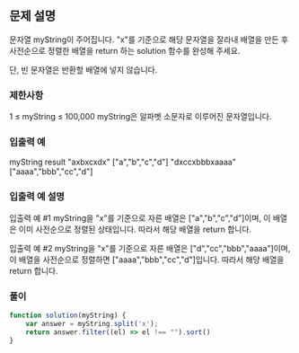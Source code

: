 ## 문제 설명

문자열 myString이 주어집니다. "x"를 기준으로 해당 문자열을 잘라내 배열을 만든 후 사전순으로 정렬한 배열을 return 하는 solution 함수를 완성해 주세요.

단, 빈 문자열은 반환할 배열에 넣지 않습니다.

### 제한사항

1 ≤ myString ≤ 100,000
myString은 알파벳 소문자로 이루어진 문자열입니다.

### 입출력 예

myString result
"axbxcxdx" ["a","b","c","d"]
"dxccxbbbxaaaa" ["aaaa","bbb","cc","d"]

### 입출력 예 설명

입출력 예 #1
myString을 "x"를 기준으로 자른 배열은 ["a","b","c","d"]이며, 이 배열은 이미 사전순으로 정렬된 상태입니다. 따라서 해당 배열을 return 합니다.

입출력 예 #2
myString을 "x"를 기준으로 자른 배열은 ["d","cc","bbb","aaaa"]이며, 이 배열을 사전순으로 정렬하면 ["aaaa","bbb","cc","d"]입니다. 따라서 해당 배열을 return 합니다.

### 풀이

```javaScript
function solution(myString) {
    var answer = myString.split('x');
    return answer.filter((el) => el !== "").sort()
}
```
